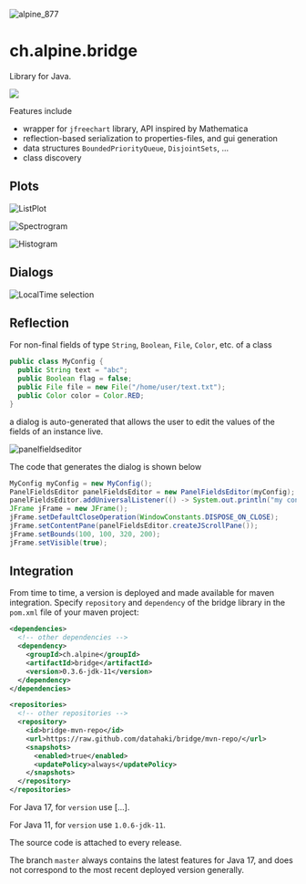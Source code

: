![alpine_877](https://user-images.githubusercontent.com/4012178/116814864-1b1a1580-ab5b-11eb-97e6-1441af4ececa.png)

# ch.alpine.bridge

Library for Java.

![](https://github.com/datahaki/bridge/actions/workflows/mvn_test.yml/badge.svg)

Features include 

* wrapper for `jfreechart` library, API inspired by Mathematica
* reflection-based serialization to properties-files, and gui generation
* data structures `BoundedPriorityQueue`, `DisjointSets`, ...
* class discovery

## Plots

![ListPlot](https://user-images.githubusercontent.com/4012178/174350881-199e3d17-514d-402c-b59c-8418ee6fcdb8.png)

![Spectrogram](https://user-images.githubusercontent.com/4012178/174349666-ed465170-9bd7-4427-add7-d299e23db011.png)

![Histogram](https://user-images.githubusercontent.com/4012178/174354957-3134ea12-34a8-4a72-a680-f0ec38e8bce9.png)

## Dialogs

![LocalTime selection](https://user-images.githubusercontent.com/4012178/176491828-21d48be8-46d0-4999-a87a-f461e1df1aab.png)

## Reflection

For non-final fields of type `String`, `Boolean`, `File`, `Color`, etc. of a class

```java
public class MyConfig {
  public String text = "abc";
  public Boolean flag = false;
  public File file = new File("/home/user/text.txt");
  public Color color = Color.RED;
}
```

a dialog is auto-generated that allows the user to edit the values of the fields of an instance live.

![panelfieldseditor](https://user-images.githubusercontent.com/4012178/138581130-2be4d8ec-c15b-4ccb-83e5-fcd7bbda2a4f.png)

The code that generates the dialog is shown below

```java
MyConfig myConfig = new MyConfig();
PanelFieldsEditor panelFieldsEditor = new PanelFieldsEditor(myConfig);
panelFieldsEditor.addUniversalListener(() -> System.out.println("my config changed"));
JFrame jFrame = new JFrame();
jFrame.setDefaultCloseOperation(WindowConstants.DISPOSE_ON_CLOSE);
jFrame.setContentPane(panelFieldsEditor.createJScrollPane());
jFrame.setBounds(100, 100, 320, 200);
jFrame.setVisible(true);
```

## Integration

From time to time, a version is deployed and made available for maven integration. Specify `repository` and `dependency` of the bridge library in the `pom.xml` file of your maven project:

```xml
<dependencies>
  <!-- other dependencies -->
  <dependency>
    <groupId>ch.alpine</groupId>
    <artifactId>bridge</artifactId>
    <version>0.3.6-jdk-11</version>
  </dependency>
</dependencies>

<repositories>
  <!-- other repositories -->
  <repository>
    <id>bridge-mvn-repo</id>
    <url>https://raw.github.com/datahaki/bridge/mvn-repo/</url>
    <snapshots>
      <enabled>true</enabled>
      <updatePolicy>always</updatePolicy>
    </snapshots>
  </repository>
</repositories>
```

For Java 17, for `version` use [...].

For Java 11, for `version` use `1.0.6-jdk-11`.

The source code is attached to every release.

The branch `master` always contains the latest features for Java 17, and does not correspond to the most recent deployed version generally.